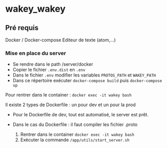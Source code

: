 # wakey_wakey

## Pré requis

Docker / Docker-compose
Editeur de texte (atom,...)


### Mise en place du server 

- Se rendre dans le path /server/docker
- Copier le fichier ``.env.dist`` en ``.env``
- Dans le fichier ``.env`` modifier les variables ``PROTOS_PATH``
 et ``WAKEY_PATH``
- Dans ce répertoire exécuter ``docker-compose build`` puis 
``docker-compose up``

Pour rentrer dans le container : 
``docker exec -it wakey bash``

Il existe 2 types de Dockerfile : un pour dev et un pour la prod

- Pour le Dockerfile de dev, tout est automatisé, le server est prêt.

- Dans le cas du Dockerfile : il faut compiler les fichier .proto
    1. Rentrer dans le container ``docker exec -it wakey bash``
    2. Exécuter la commande ``/app/utils/start_server.sh``